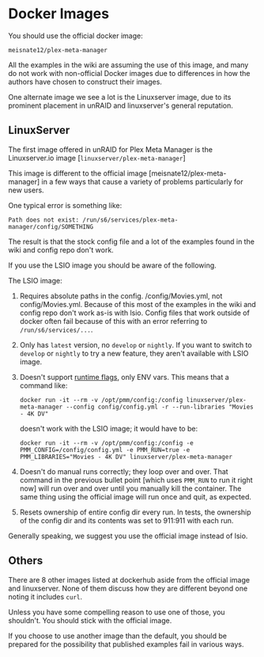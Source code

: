 # Docker Images

You should use the official docker image:

```
meisnate12/plex-meta-manager
```

All the examples in the wiki are assuming the use of this image, and many do not work with non-official Docker images due to differences in how the authors have chosen to construct their images.

One alternate image we see a lot is the Linuxserver image, due to its prominent placement in unRAID and linuxserver's general reputation.

## LinuxServer

The first image offered in unRAID for Plex Meta Manager is the Linuxserver.io image [`linuxserver/plex-meta-manager`]

This image is different to the official image [meisnate12/plex-meta-manager] in a few ways that cause a variety of problems particularly for new users.

One typical error is something like:

```
Path does not exist: /run/s6/services/plex-meta-manager/config/SOMETHING
```

The result is that the stock config file and a lot of the examples found in the wiki and config repo don't work.

If you use the LSIO image you should be aware of the following.

The LSIO image:

1. Requires absolute paths in the config. /config/Movies.yml, not config/Movies.yml. Because of this most of the examples in the wiki and config repo don't work as-is with lsio. Config files that work outside of docker often fail because of this with an error referring to `/run/s6/services/...`.

2. Only has `latest` version, no `develop` or `nightly`. If you want to switch to `develop` or `nightly` to try a new feature, they aren't available with LSIO image.

3. Doesn't support [runtime flags](../environmental.md), only ENV vars. This means that a command like:

   ```
   docker run -it --rm -v /opt/pmm/config:/config linuxserver/plex-meta-manager --config config/config.yml -r --run-libraries "Movies - 4K DV"
   ```

   doesn't work with the LSIO image; it would have to be:

   ```
   docker run -it --rm -v /opt/pmm/config:/config -e PMM_CONFIG=/config/config.yml -e PMM_RUN=true -e PMM_LIBRARIES="Movies - 4K DV" linuxserver/plex-meta-manager
   ```

4. Doesn't do manual runs correctly; they loop over and over. That command in the previous bullet point [which uses `PMM_RUN` to run it right now] will run over and over until you manually kill the container.  The same thing using the official image will run once and quit, as expected.

5. Resets ownership of entire config dir every run. In tests, the ownership of the config dir and its contents was set to 911:911 with each run.

Generally speaking, we suggest you use the official image instead of lsio.

## Others

There are 8 other images listed at dockerhub aside from the official image and linuxserver.  None of them discuss how they are different beyond one noting it includes `curl`.

Unless you have some compelling reason to use one of those, you shouldn't.  You should stick with the official image.

If you choose to use another image than the default, you should be prepared for the possibility that published examples fail in various ways.